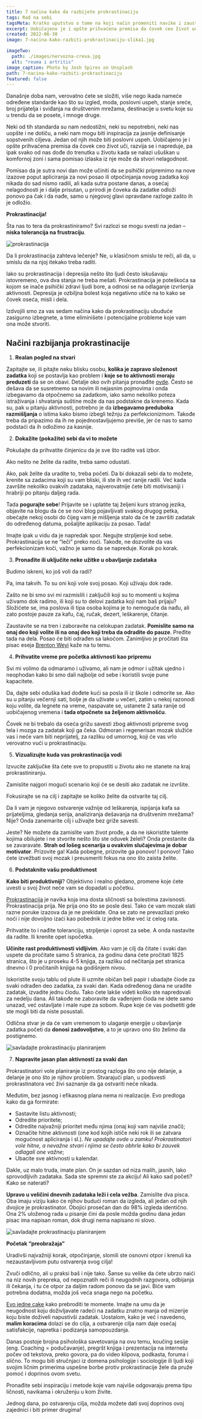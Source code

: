 ```yaml
---
title: 7 načina kako da razbijete prokrastinaciju
tags: Rad na sebi
tagsMeta: Kratko uputstvo o tome na koji način promeniti navike i zaustaviti prokrastinaciju. Povećajte produktivnost i preobrazite se u novu osobu.
excerpt: Uobičajeno je i opšte prihvaćena premisa da čovek ceo život uči, razvija se i napreduje, pa ipak svako od nas dođe do trenutka u životu kada se nalazi ušuškan u komfornoj zoni i sama pomisao izlaska iz nje može da stvori nelagodnost.
created: 2022-06-30
image: 7-nacina-kako-razbiti-prokrastinaciju-slika1.jpg

imageTwo:
  path: ./images/nervozna-creva.jpg
  alt: "reuma i artritis"
image_caption: Photo by Josh Spires on Unsplash
path: 7-nacina-kako-razbiti-prokrastinaciju
featured: false
---
```



Današnje doba nam, verovatno ćete se složiti, više nego ikada nameće određene standarde kao što su izgled, moda, poslovni uspeh, stanje sreće, broj prijatelja i sviđanja na društvenim mrežama, destinacije u svetu koje su u trendu da se posete, i mnoge druge. 

Neki od tih standarda su nam nedostižni, neki su nepotrebni, neki nas uopšte i ne dotiču, a neki nam mogu biti inspiracija za jasnije definisanje sopstvenih ciljeva. Jedan od njih može biti poslovni uspeh. Uobičajeno je i opšte prihvaćena premisa da čovek ceo život uči, razvija se i napreduje, pa ipak svako od nas dođe do trenutka u životu kada se nalazi ušuškan u komfornoj zoni i sama pomisao izlaska iz nje može da stvori nelagodnost. 

Pomisao da je sutra novi dan može učiniti da se psihički pripremimo na nove izazove poput apliciranja za novi posao ili otpočinjanja novog zadatka koji nikada do sad nismo radili, ali kada sutra postane danas, a osećaj nelagodnosti je i dalje prisutan, u prirodi je čoveka da zadatke odloži ponovo pa čak i da nađe, samo u njegovoj glavi opravdane razloge zašto ih je odložio. 

**Prokrastinacija!**

Šta nas to tera da prokrastiniramo? Svi razlozi se mogu svesti na jedan – **niska tolerancija na frustraciju**.

![prokrastinacija](./images/7-nacina-kako-razbiti-prokrastinaciju-slika2.jpg)

Da li prokrastinacija zahteva lečenje? Ne, u klasičnom smislu te reči, ali da, u smislu da na njoj itekako treba raditi. 

Iako su prokrastinacija i depresija nešto što ljudi često iskušavaju istovremeno, ova dva stanja ne treba mešati. Prokrastinacija je poteškoća sa kojom se inače psihički zdravi ljudi bore, a odnosi se na odlaganje izvršenja aktivnosti. Depresija je ozbiljna bolest koja negativno utiče na to kako se čovek oseća, misli i dela.

Izdvojili smo za vas sedam načina kako da prokrastinaciju ubuduće zasigurno izbegnete, a time eliminišete i potencijalne probleme koje vam ona može stvoriti.

## Načini razbijanja prokrastinacije

1. **Realan pogled na stvari**

Zapitajte se, ili pitajte neku blisku osobu, **kolika je zapravo složenost zadatka** koji se postavlja kao problem i **koje se to aktivnosti moraju preduzeti** da se on obavi. Detalje oko ovih pitanja pronađite [ovde](https://www.quora.com/Whats-an-efficient-way-to-overcome-procrastination/answers/18077171).
Često se dešava da se susretnemo sa novim ili nejasnim pojmovima i onda izbegavamo da otpočnemo sa zadatkom, iako samo nekoliko poteza istraživanja i shvatanja suštine može da nas podstakne da krenemo. 
Kada su, pak u pitanju aktivnosti, potrebno je da **izbegavamo preduboka razmišljanja** o istima kako bismo izbegli težnju za perfekcionizmom. Takođe treba da pripazimo da ih ne pojednostavljujemo previše, jer će nas to samo podstaći da ih odložimo za kasnije.

2. **Dokažite (pokažite) sebi da vi to možete**

Pokušajte da prihvatite činjenicu da je sve što radite vaš izbor. 

Ako nešto ne želite da radite, treba samo odustati. 

Ako, pak želite da uradite to, treba početi. Da bi dokazali sebi da to možete, krenite sa zadacima koji su vam bliski, ili ste ih već ranije radili.  Već kada završite nekoliko ovakvih zadataka, najverovatnije ćete biti motivisaniji i hrabriji po pitanju daljeg rada.

Tada **pogurajte sebe**! Prijavite se i uplatite taj željeni kurs stranog jezika, objavite na blogu da će se novi blog pojavljivati svakog drugog petka, obećajte nekoj osobi do čijeg vam je mišljenja stalo da će te završiti zadatak do određenog datuma, pošaljite aplikaciju za posao. Tada!

Imajte ipak u vidu da je napredak spor. Negujte strpljenje kod sebe. Prokrastinacija se ne “leči” preko noći. Takođe, ne dozvolite da vas perfekcionizam koči, važno je samo da se napreduje. Korak po korak.

3. **Pronađite ili uključite neke užitke u obavljanje zadataka**

Budimo iskreni, ko još voli da radi? 

Pa, ima takvih. To su oni koji vole svoj posao. Koji uživaju dok rade. 

Zašto ne bi smo svi mi razmislili i zaključili koji su to momenti u kojima uživamo dok radimo, ili koji su to delovi zadatka koji nam baš prijaju? Složićete se, ima poslova ili tipa osoba kojima je to nemoguće da nađu, ali zato postoje pauze za kafu, čaj, ručak, dezert, leškarenje, čitanje. 

Zaustavite se na tren i zaboravite na celokupan zadatak. **Pomislite samo na onaj deo koji volite ili na onaj deo koji treba da odradite do pauze**. Pređite tada na dela. Posao će biti odrađen sa lakoćom. Zanimljivo je pročitati šta pisac eseja [Brenton Weyi](https://www.quora.com/Whats-an-efficient-way-to-overcome-procrastination/answer/Brenton-Weyi) kaže na tu temu. 

4. **Prihvatite vreme pre početka aktivnosti kao pripremu**

Svi mi volimo da odmaramo i uživamo, ali nam je odmor i užitak ujedno i neophodan kako bi smo dali najbolje od sebe i koristili svoje pune kapacitete. 

Da, dajte sebi oduška kad dođete kući sa posla ili iz škole i odmorite se. Ako su u pitanju večernji sati, bolje je da uživate u večeri, zatim u nekoj razonodi koju volite, da legnete na vreme, naspavate se, ustanete 2 sata ranije od uobičajenog vremena i **tada otpočnete sa željenom aktivnošću**.

Čovek ne bi trebalo da oseća grižu savesti zbog aktivnosti pripreme svog tela i mozga za zadatak koji ga čeka. Odmoran i regenerisan mozak služiće vas i neće vam biti neprijatelj, za razliku od umornog, koji će vas vrlo verovatno vući u prokrastinaciju. 

5. **Vizualizujte kuda vas prokrastinacija vodi**

Izvucite zaključke šta ćete sve to propustiti u životu ako ne stanete na kraj prokrastiniranju. 

Zamislite najgori mogući scenario koji će se desiti ako zadatak ne izvršite. 

Fokusirajte se na cilj i zapitajte se koliko želite da ostvarite taj cilj. 

Da li vam je njegovo ostvarenje važnije od leškarenja, ispijanja kafa sa prijateljima, gledanja serija, analiziranja dešavanja na društvenim mrežama? 
Nije? Onda zanemarite cilj i uživajte bez griže savesti. 

Jeste? Ne možete da zamislite vam život prođe, a da ne iskoristite talente kojima obilujete i ne stvorite nešto što ste oduvek želeli? Onda prestanite da se zavaravate. **Strah od lošeg scenarija u ovakvim slučajevima je dobar motivator**. Prizovite ga! Kada pobegne, prizovite ga ponovo! I ponovo! Tako ćete izvežbati svoj mozak i preusmeriti fokus na ono što zaista želite. 

6. **Podstaknite vašu produktivnost**

**Kako biti produktivniji**? Objektivno i realno gledano, promene koje ćete uvesti u svoj život neće vam se dopadati u početku. 

[Prokrastinacija](https://www.smartrecovery.org/smart-articles-draft/addiction-recovery-and-procrastination-habits/) je navika koja ima dosta sličnosti sa bolestima zavisnosti. Prokrastinacija prija. Ne prija ono što se posle desi. Tako će vam mozak slati razne poruke izazova da je ne prekidate. Ona se zato ne prevazilazi preko noći i nije dovoljno izaći kao pobednik iz jedne bitke već iz celog rata. 

Prihvatite to i nađite toleranciju, strpljenje i oprost za sebe. A onda nastavite da radite. Ili krenite opet ispočetka.

**Učinite rast produktivnosti vidljivim**. Ako vam je cilj da čitate i svaki dan uspete da pročitate samo 5 stranica, za godinu dana ćete pročitati 1825 stranica, što je u proseku 4-5 knjiga, za razliku od nečitanja pet stranica dnevno i 0 pročitanih knjiga na godišnjem nivou. 

Iskoristite svoju tablu od plute ili uzmite običan beli papir i ubadajte čiode za svaki odrađen deo zadatka, za svaki dan. Kada određenog dana ne uradite zadatak, izvadite jednu čiodu. Tako ćete lakše videti koliko ste napredovali za nedelju dana. Ali takođe ne zaboravite da vađenjem čioda ne idete samo unazad, već ostavljate i male rupe za sobom. Rupe koje će vas podsetiti gde ste mogli biti da niste posustali.

Odlična stvar je da će vam vremenom to ulaganje energije u obavljanje zadatka početi da **donosi zadovoljstvo**, a to je upravo ono što želimo da postignemo.

![savladajte prokrastinaciju planiranjem](./images/7-nacina-kako-razbiti-prokrastinaciju-slika3.jpg)

7. **Napravite jasan plan aktivnosti za svaki dan**

Prokrastinatori vole planiranje iz prostog razloga što ono nije delanje, a delanje je ono što je njihov problem. Stvarajući plan, u podsvesti prokrastinatora već živi saznanje da ga ostvariti neće nikada.

Međutim, bez jasnog i efikasnog plana nema ni realizacije. Evo predloga kako da ga formirate:

- Sastavite listu aktivnosti; 
- Odredite prioritete;
- Odredite najvažniji prioritet među njima (onaj koji vam najviše znači);
- Označite hitne aktivnosti (one kod kojih ističe neki rok ili se zatvara mogućnost apliciranja i sl.). *Ne upadajte ovde u zamku! Prokrastinatori vole hitne, a nevažne stvari i njima se često obhrle kako bi zauvek odlagali one važne*;
- Ubacite sve aktivnosti u kalendar.


Dakle, uz malo truda, imate plan. On je sazdan od niza malih, jasnih, lako sprovodljivih zadataka. Sada ste spremni ste za akciju! Ali kako sad početi? Kako se naterati?

**Upravo u veličini dnevnih zadataka leži i cela vežba**. Zamislite dva pisca. Oba imaju viziju kako će njihov budući roman da izgleda, ali jedan od njih dvojice je prokrastinator. Obojici prosečan dan do 98% izgleda identično. Ona 2% uloženog rada u pisanje čini da posle možda godinu dana jedan pisac ima napisan roman, dok drugi nema napisano ni slovo.

![savladajte prokrastinaciju planiranjem](./images/7-nacina-kako-razbiti-prokrastinaciju-slika4.jpg)

**Početak “preobražaja”**

Uradivši najvažniji korak, otpočinjanje, slomili ste osnovni otpor i krenuli ka nezaustavljivom putu ostvarenja svog cilja!

Zvuči odlično, ali u praksi baš i nije tako. Šanse su velike da ćete ubrzo naići na niz novih prepreka, od nepoznatih reči ili neugodnih razgovora, odbijanja ili čekanja, i tu će otpor za daljim radom ponovo da se javi. Biće vam potrebna dodatna, možda još veća snaga nego na početku. 

[Evo jedne cake](https://waitbutwhy.com/2013/11/how-to-beat-procrastination.html) kako prebroditi te momente. Imajte na umu da je neugodnost koju doživljavate radeći na zadatku znatno manja od mizerije koju biste doživeli napustivši zadatak. Uostalom, kako je već i navedeno, **malim koracima** dolazi se do cilja, a ostvarenje cilja nam daje osećaj satisfakcije, napretka i podizanja samopouzdanja. 

Danas postoje brojna psihološka savetovanja na ovu temu, koučing sesije (eng. Coaching = podučavanje), pregršt knjiga i prezentacija na internetu počev od tekstova, preko govora, pa do video klipova, podkasta, foruma i slično. To mogu biti stručnjaci iz domena psihologije i sociologije ili ljudi koji svojim ličnim primerima uspešne borbe protiv prokrastinacije žele da pruže pomoć i doprinos ovom svetu. 

Pronađite sebi inspiraciju i metode koje vam najviše odgovaraju prema tipu ličnosti, navikama i okruženju u kom živite. 

Jednog dana, po ostvarenju cilja, možda možete dati svoj doprinos ovoj zajednici i biti primer drugima! 















